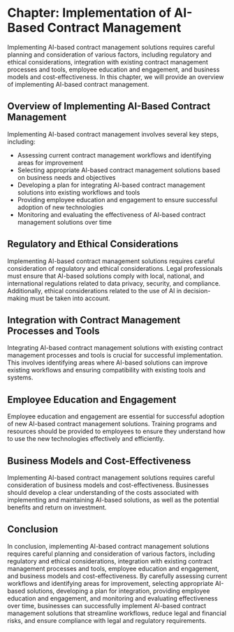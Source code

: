 Chapter: Implementation of AI-Based Contract Management
=======================================================

Implementing AI-based contract management solutions requires careful planning and consideration of various factors, including regulatory and ethical considerations, integration with existing contract management processes and tools, employee education and engagement, and business models and cost-effectiveness. In this chapter, we will provide an overview of implementing AI-based contract management.

Overview of Implementing AI-Based Contract Management
-----------------------------------------------------

Implementing AI-based contract management involves several key steps, including:

* Assessing current contract management workflows and identifying areas for improvement
* Selecting appropriate AI-based contract management solutions based on business needs and objectives
* Developing a plan for integrating AI-based contract management solutions into existing workflows and tools
* Providing employee education and engagement to ensure successful adoption of new technologies
* Monitoring and evaluating the effectiveness of AI-based contract management solutions over time

Regulatory and Ethical Considerations
-------------------------------------

Implementing AI-based contract management solutions requires careful consideration of regulatory and ethical considerations. Legal professionals must ensure that AI-based solutions comply with local, national, and international regulations related to data privacy, security, and compliance. Additionally, ethical considerations related to the use of AI in decision-making must be taken into account.

Integration with Contract Management Processes and Tools
--------------------------------------------------------

Integrating AI-based contract management solutions with existing contract management processes and tools is crucial for successful implementation. This involves identifying areas where AI-based solutions can improve existing workflows and ensuring compatibility with existing tools and systems.

Employee Education and Engagement
---------------------------------

Employee education and engagement are essential for successful adoption of new AI-based contract management solutions. Training programs and resources should be provided to employees to ensure they understand how to use the new technologies effectively and efficiently.

Business Models and Cost-Effectiveness
--------------------------------------

Implementing AI-based contract management solutions requires careful consideration of business models and cost-effectiveness. Businesses should develop a clear understanding of the costs associated with implementing and maintaining AI-based solutions, as well as the potential benefits and return on investment.

Conclusion
----------

In conclusion, implementing AI-based contract management solutions requires careful planning and consideration of various factors, including regulatory and ethical considerations, integration with existing contract management processes and tools, employee education and engagement, and business models and cost-effectiveness. By carefully assessing current workflows and identifying areas for improvement, selecting appropriate AI-based solutions, developing a plan for integration, providing employee education and engagement, and monitoring and evaluating effectiveness over time, businesses can successfully implement AI-based contract management solutions that streamline workflows, reduce legal and financial risks, and ensure compliance with legal and regulatory requirements.
